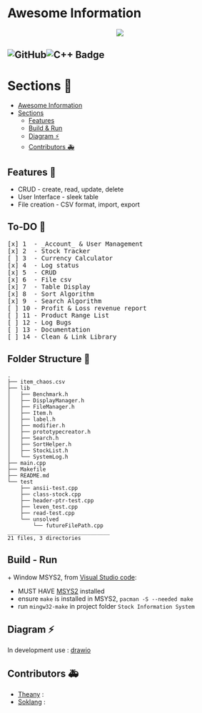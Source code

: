 # Awesome Information
<p align='center'>
    <img src="https://capsule-render.vercel.app/api?type=waving&color=auto&height=300&section=header&text=Store%20Management&fontSize=90&animation=fadeIn&fontAlignY=38&desc=Decorate%20GitHub%20like%20me!&descAlignY=61&descAlign=62"/>
</p>

![GitHub](https://img.shields.io/badge/github-%23121011.svg?style=for-the-badge&logo=github&logoColor=white)![C++ Badge](https://img.shields.io/badge/c++-%2300599C.svg?style=for-the-badge&logo=c%2B%2B&logoColor=white)  
---
# Sections 🚧

- [Awesome Information](#awesome-information)
 [](#)
- [Sections](#sections)
  - [Features](#features)
  - [Build & Run](#build---run)
  - [Diagram ⚡](#diagram-)
  - [Contributors 🚑](#contributors-)

## Features 🎨
- CRUD - create, read, update, delete
- User Interface - sleek table
- File creation - CSV format, import, export

## To-DO 🔧
<pre>
[x] 1  - _Account_ & User Management
[x] 2  - Stock Tracker
[ ] 3  - Currency Calculator
[x] 4  - Log status
[x] 5  - CRUD
[x] 6  - File csv
[x] 7  - Table Display
[x] 8  - Sort Algorithm
[x] 9  - Search Algorithm
[ ] 10 - Profit & Loss revenue report
[ ] 11 - Product Range List
[ ] 12 - Log Bugs
[ ] 13 - Documentation
[ ] 14 - Clean & Link Library
</pre>

## Folder Structure 🔖
```
.
├── item_chaos.csv
├── lib
│   ├── Benchmark.h
│   ├── DisplayManager.h
│   ├── FileManager.h
│   ├── Item.h
│   ├── label.h
│   ├── modifier.h
│   ├── prototypecreator.h
│   ├── Search.h
│   ├── SortHelper.h
│   ├── StockList.h
│   └── SystemLog.h
├── main.cpp
├── Makefile
├── README.md
└── test
    ├── ansii-test.cpp
    ├── class-stock.cpp
    ├── header-ptr-test.cpp
    ├── leven_test.cpp
    ├── read-test.cpp
    └── unsolved
        └── futureFilePath.cpp
________________________________        
21 files, 3 directories
```

## Build - Run
\+ Window MSYS2, from [Visual Studio code](https://code.visualstudio.com/docs/languages/cpp#_example-install-mingwx64-on-windows "Install C/C++ toolchain"):
- MUST HAVE [MSYS2](https://www.msys2.org/) installed
- ensure `make` is installed in MSYS2, `pacman -S --needed make`
- run `mingw32-make` in project folder `Stock Information System`

## Diagram ⚡
In development use : [drawio](https://app.diagrams.net/#G1M2pyj16JH6AFf1WA127I3CwtmYwmrxLA#%7B%22pageId%22%3A%22eA5-_UtGZlGp_2mV5G3s%22%7D)

## Contributors 🚑
- [Theany](https://github.com/Sotheany-web) : 
- [Soklang](https://github.com/11Soklang) : 